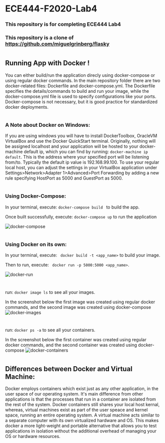 # ECE444-F2020-Lab4
### This repository is for completing ECE444 Lab4
### This repository is a clone of https://github.com/miguelgrinberg/flasky

#
## Running App with Docker !
You can either build/run the application direcly using docker-compose or using regular docker commands. In the main repository folder there are two docker-related files: Dockerfile and docker-compose.yml. The Dockerfile specifies the details/commands to build and run your image, while the docker-compose.yml file is used to specify configurations like your ports. Docker-compose is not necessary, but it is good practice for standardized docker deployments. 
#
### A Note about Docker on Windows:
If you are using windows you will have to install DockerToolbox, OracleVM VirtualBox and use the Docker QuickStart terminal. Originally, nothing will be assigned localhost and your application will be hosted to your docker-machine default ip, which you can find by running: `docker-machine ip default`. This is the address where your specified port will be listening from/to. Typically the default ip value is 192.168.99.100. To use your regular local host, you can adjust the settings in your VirtualBox application under Settings>Network>Adapter 1>Advanced>Port Forwarding by adding a new rule specifying HostPort as 5000 and GuestPort as 5000.  
#
### Using Docker-Compose:
In your terminal, execute: `docker-compose build ` to build the app.

Once built successfully, execute: `docker-compose up` to run the application

![docker-compose](https://user-images.githubusercontent.com/43483228/96031282-2742bd80-0e2b-11eb-998e-9af47519a5df.JPG)

#
### Using Docker on its own:
In your terminal, execute: ` docker build -t <app_name>` to build your image. 

Then to run, execute: ` docker run -p 5000:5000 <app_name>`. 

![docker-run](https://user-images.githubusercontent.com/43483228/96031283-2742bd80-0e2b-11eb-93e8-38854af12ef2.JPG)
#
run: `docker image ls` to see all your images.

In the screenshot below the first image was created using regular docker commands, and the second image was created using docker-compose
![docker-images](https://user-images.githubusercontent.com/43483228/96034210-2e6bca80-0e2f-11eb-9645-8a120909ab79.JPG)

#
run: `docker ps -a` to see all your containers.

In the screenshot below the first container was created using regular docker commands, and the second container was created using docker-compose
![docker-containers](https://user-images.githubusercontent.com/43483228/96032291-763d2280-0e2c-11eb-98fc-17c8bfec6d68.JPG)

# 

## Differences between Docker and Virtual Machine:
Docker employs containers which exist just as any other application, in the user space of our operating system. It's main difference from other applications is that the processes that run in a container are isolated from the rest of the system. Docker containers still shares your local host kernal, whereas, virtual machines exist as part of the user speace and kernel space, running an entire operating system. A virtual machine acts similar to a separate computer with its own virtualized hardware and OS. This makes docker a more light-weight and portable alternative that allows you to test applications in isolation without the additional overhead of managing your OS or hardware resources. 


